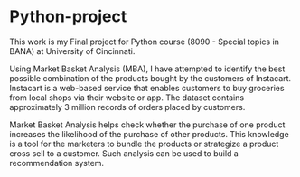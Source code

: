 # Python-project
This work is my Final project for Python course (8090 - Special topics in BANA) at University of Cincinnati.

Using Market Basket Analysis (MBA), I have attempted to identify the best possible combination of the products bought by the customers of Instacart. Instacart is a web-based service that enables customers to buy groceries from local shops via their website or app.
The dataset contains approximately 3 million records of orders placed by customers.

Market Basket Analysis helps check whether the purchase of one product increases the likelihood of the purchase of other products. This knowledge is a tool for the marketers to bundle the products or strategize a product cross sell to a customer. Such analysis can be used to build a recommendation system.
